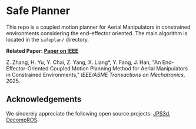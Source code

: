 # Safe Planner

This repo is a coupled motion planner for Aerial Manipulators in constrained environments considering the end-effector oriented. The main algorithm is located in the `safeplan/` directory.

**Related Paper: [Paper on IEEE](https://ieeexplore.ieee.org/document/10943237)**

Z. Zhang, H. Yu, Y. Chai, Z. Yang, X. Liang*, Y. Fang, J. Han, "An End-Effector-Oriented Coupled Motion Planning Method for Aerial Manipulators in Constrained Environments," *IEEE/ASME Transactions on Mechatronics*, 2025.

## Acknowledgements
We sincerely appreciate the following open source projects: [JPS3d](https://github.com/KumarRobotics/jps3d), [DecompROS](https://github.com/sikang/DecompROS).